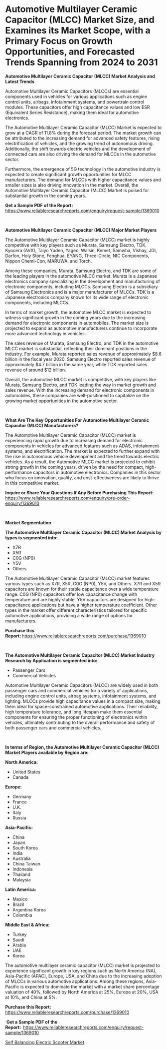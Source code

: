 <p><h1>Automotive Multilayer Ceramic Capacitor (MLCC) Market Size, and Examines its Market Scope, with a Primary Focus on Growth Opportunities, and Forecasted Trends Spanning from 2024 to 2031</h1></p><p><strong>Automotive Multilayer Ceramic Capacitor (MLCC) Market Analysis and Latest Trends</strong></p>
<p><p>Automotive Multilayer Ceramic Capacitors (MLCCs) are essential components used in vehicles for various applications such as engine control units, airbags, infotainment systems, and powertrain control modules. These capacitors offer high capacitance values and low ESR (Equivalent Series Resistance), making them ideal for automotive electronics.</p><p>The Automotive Multilayer Ceramic Capacitor (MLCC) Market is expected to grow at a CAGR of 11.8% during the forecast period. The market growth can be attributed to the increasing demand for advanced safety features, rising electrification of vehicles, and the growing trend of autonomous driving. Additionally, the shift towards electric vehicles and the development of connected cars are also driving the demand for MLCCs in the automotive sector.</p><p>Furthermore, the emergence of 5G technology in the automotive industry is expected to create significant growth opportunities for MLCC manufacturers. The demand for MLCCs with higher capacitance values and smaller sizes is also driving innovation in the market. Overall, the Automotive Multilayer Ceramic Capacitor (MLCC) Market is poised for substantial growth in the coming years.</p></p>
<p><strong>Get a Sample PDF of the Report:&nbsp;</strong> <a href="https://www.reliableresearchreports.com/enquiry/request-sample/1369010">https://www.reliableresearchreports.com/enquiry/request-sample/1369010</a></p>
<p>&nbsp;</p>
<p><strong>Automotive Multilayer Ceramic Capacitor (MLCC) Major Market Players</strong></p>
<p><p>The Automotive Multilayer Ceramic Capacitor (MLCC) market is highly competitive with key players such as Murata, Samsung Electro, TDK, Kyocera (AVX), Taiyo Yuden, Yageo, Walsin, Kemet, Samwha, Vishay, JDI, Darfon, Holy Stone, Fenghua, EYANG, Three-Circle, NIC Components, Nippon Chemi-Con, MARUWA, and Torch.</p><p>Among these companies, Murata, Samsung Electro, and TDK are some of the leading players in the automotive MLCC market. Murata is a Japanese electronics company specializing in the development and manufacturing of electronic components, including MLCCs. Samsung Electro is a subsidiary of Samsung Electronics and is a major manufacturer of MLCCs. TDK is a Japanese electronics company known for its wide range of electronic components, including MLCCs.</p><p>In terms of market growth, the automotive MLCC market is expected to witness significant growth in the coming years due to the increasing demand for electronic components in automobiles. The market size is projected to expand as automotive manufacturers continue to incorporate more advanced technology in vehicles.</p><p>The sales revenue of Murata, Samsung Electro, and TDK in the automotive MLCC market is substantial, reflecting their dominant positions in the industry. For example, Murata reported sales revenue of approximately $8.6 billion in the fiscal year 2020. Samsung Electro reported sales revenue of approximately $4.7 billion in the same year, while TDK reported sales revenue of around $12 billion.</p><p>Overall, the automotive MLCC market is competitive, with key players like Murata, Samsung Electro, and TDK leading the way in market growth and sales revenue. With the increasing demand for electronic components in automobiles, these companies are well-positioned to capitalize on the growing market opportunities in the automotive sector.</p></p>
<p>&nbsp;</p>
<p><strong>What Are The Key Opportunities For Automotive Multilayer Ceramic Capacitor (MLCC) Manufacturers?</strong></p>
<p><p>The Automotive Multilayer Ceramic Capacitor (MLCC) market is experiencing rapid growth due to increasing demand for electronic components in vehicles for advanced features such as ADAS, infotainment systems, and electrification. The market is expected to further expand with the rise in autonomous vehicle development and the trend towards electric vehicles. As a result, the Automotive MLCC market is projected to exhibit strong growth in the coming years, driven by the need for compact, high-performance capacitors in automotive electronics. Companies in this sector who focus on innovation, quality, and cost-effectiveness are likely to thrive in this competitive market.</p></p>
<p><strong>Inquire or Share Your Questions If Any Before Purchasing This Report:</strong> <a href="https://www.reliableresearchreports.com/enquiry/pre-order-enquiry/1369010">https://www.reliableresearchreports.com/enquiry/pre-order-enquiry/1369010</a></p>
<p>&nbsp;</p>
<p><strong>Market Segmentation</strong></p>
<p><strong>The Automotive Multilayer Ceramic Capacitor (MLCC) Market Analysis by types is segmented into:</strong></p>
<p><ul><li>X7R</li><li>X5R</li><li>C0G (NP0)</li><li>Y5V</li><li>Others</li></ul></p>
<p><p>The Automotive Multilayer Ceramic Capacitor (MLCC) market features various types such as X7R, X5R, C0G (NP0), Y5V, and Others. X7R and X5R capacitors are known for their stable capacitance over a wide temperature range. C0G (NP0) capacitors offer low capacitance change with temperature and are highly stable. Y5V capacitors are designed for high-capacitance applications but have a higher temperature coefficient. Other types in the market offer different characteristics tailored for specific automotive applications, providing a wide range of options for manufacturers.</p></p>
<p><strong>Purchase this Report:&nbsp;</strong><a href="https://www.reliableresearchreports.com/purchase/1369010">https://www.reliableresearchreports.com/purchase/1369010</a></p>
<p>&nbsp;</p>
<p><strong>The Automotive Multilayer Ceramic Capacitor (MLCC) Market Industry Research by Application is segmented into:</strong></p>
<p><ul><li>Passenger Cars</li><li>Commercial Vehicles</li></ul></p>
<p><p>Automotive Multilayer Ceramic Capacitors (MLCC) are widely used in both passenger cars and commercial vehicles for a variety of applications, including engine control units, airbag systems, infotainment systems, and lighting. MLCCs provide high capacitance values in a compact size, making them ideal for space-constrained automotive applications. Their reliability, high temperature tolerance, and long lifespan make them essential components for ensuring the proper functioning of electronics within vehicles, ultimately contributing to the overall performance and safety of both passenger cars and commercial vehicles.</p></p>
<p>&nbsp;</p>
<p><strong>In terms of Region, the Automotive Multilayer Ceramic Capacitor (MLCC) Market Players available by Region are:</strong></p>
<p>
    <p> <strong> North America: </strong>
        <ul>
            <li>United States</li>
            <li>Canada</li>
        </ul>
        </p> 
    <p> <strong> Europe: </strong>
        <ul>
            <li>Germany</li>
            <li>France</li>
            <li>U.K.</li>
            <li>Italy</li>
            <li>Russia</li>
        </ul>
        </p> 
    <p> <strong> Asia-Pacific: </strong>
        <ul>
            <li>China</li>
            <li>Japan</li>
            <li>South Korea</li>
            <li>India</li>
            <li>Australia</li>
            <li>China Taiwan</li>
            <li>Indonesia</li>
            <li>Thailand</li>
            <li>Malaysia</li>
        </ul>
        </p> 
    <p> <strong> Latin America: </strong>
        <ul>
            <li>Mexico</li>
            <li>Brazil</li>
            <li>Argentina Korea</li>
            <li>Colombia</li>
        </ul>
        </p> 
    <p> <strong> Middle East & Africa: </strong>
        <ul>
            <li>Turkey</li>
            <li>Saudi</li>
            <li>Arabia</li>
            <li>UAE</li>
            <li>Korea</li>
        </ul>
    </p>
    </p>
<p><p>The automotive multilayer ceramic capacitor (MLCC) market is projected to experience significant growth in key regions such as North America (NA), Asia-Pacific (APAC), Europe, USA, and China due to the increasing adoption of MLCCs in various automotive applications. Among these regions, Asia-Pacific is expected to dominate the market with a market share percentage valuation of 40%, followed by North America at 25%, Europe at 20%, USA at 10%, and China at 5%.</p></p>
<p><strong>Purchase this Report: </strong><a href="https://www.reliableresearchreports.com/purchase/1369010">https://www.reliableresearchreports.com/purchase/1369010</a></p>
<p>&nbsp;<strong>Get a Sample PDF of the Report:&nbsp;&nbsp;</strong><a href="https://www.reliableresearchreports.com/enquiry/request-sample/1369010">https://www.reliableresearchreports.com/enquiry/request-sample/1369010</a></p>
<p><strong></strong></p>
<p><p><a href="https://github.com/beatblasta/Market-Research-Report-List-1/blob/main/self-balancing-electric-scooter-market.md">Self Balancing Electric Scooter Market</a></p></p>